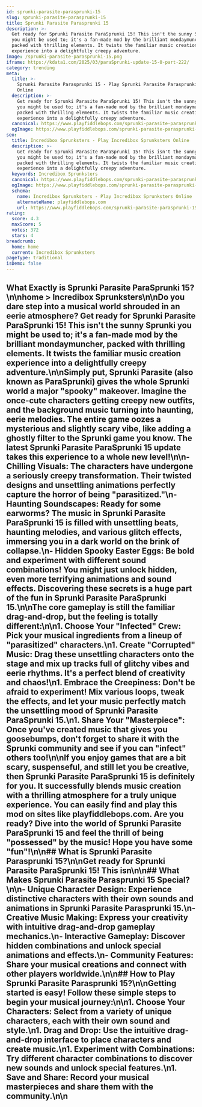 ```yaml
---
id: sprunki-parasite-parasprunki-15
slug: sprunki-parasite-parasprunki-15
title: Sprunki Parasite Parasprunki 15
description: >-
  Get ready for Sprunki Parasite ParaSprunki 15! This isn't the sunny Sprunki
  you might be used to; it's a fan-made mod by the brilliant mondaymuncher,
  packed with thrilling elements. It twists the familiar music creation
  experience into a delightfully creepy adventure.
image: /sprunki-parasite-parasprunki-15.png
iframe: https://kdata1.com/2025/03/paraSprunki-update-15-0-part-222/
category: trending
meta:
  title: >-
    Sprunki Parasite Parasprunki 15 - Play Sprunki Parasite Parasprunki 15
    Online
  description: >-
    Get ready for Sprunki Parasite ParaSprunki 15! This isn't the sunny Sprunki
    you might be used to; it's a fan-made mod by the brilliant mondaymuncher,
    packed with thrilling elements. It twists the familiar music creation
    experience into a delightfully creepy adventure.
  canonical: https://www.playfiddlebops.com/sprunki-parasite-parasprunki-15/
  ogImage: https://www.playfiddlebops.com/sprunki-parasite-parasprunki-15.png
seo:
  title: Incredibox Sprunksters - Play Incredibox Sprunksters Online
  description: >-
    Get ready for Sprunki Parasite ParaSprunki 15! This isn't the sunny Sprunki
    you might be used to; it's a fan-made mod by the brilliant mondaymuncher,
    packed with thrilling elements. It twists the familiar music creation
    experience into a delightfully creepy adventure.
  keywords: Incredibox Sprunksters
  canonical: https://www.playfiddlebops.com/sprunki-parasite-parasprunki-15/
  ogImage: https://www.playfiddlebops.com/sprunki-parasite-parasprunki-15.png
  schema:
    name: Incredibox Sprunksters - Play Incredibox Sprunksters Online
    alternateName: playfiddlebops.com
    url: https://www.playfiddlebops.com/sprunki-parasite-parasprunki-15/
rating:
  score: 4.3
  maxScore: 5
  votes: 372
  stars: 4
breadcrumb:
  home: home
  current: Incredibox Sprunksters
pageType: traditional
isDemo: false
---
```


## What Exactly is Sprunki Parasite ParaSprunki 15?\n\nhome > Incredibox Sprunksters\n\nDo you dare step into a musical world shrouded in an eerie atmosphere? Get ready for Sprunki Parasite ParaSprunki 15! This isn't the sunny Sprunki you might be used to; it's a fan-made mod by the brilliant mondaymuncher, packed with thrilling elements. It twists the familiar music creation experience into a delightfully creepy adventure.\n\nSimply put, Sprunki Parasite (also known as ParaSprunki) gives the whole Sprunki world a major "spooky" makeover. Imagine the once-cute characters getting creepy new outfits, and the background music turning into haunting, eerie melodies. The entire game oozes a mysterious and slightly scary vibe, like adding a ghostly filter to the Sprunki game you know. The latest Sprunki Parasite ParaSprunki 15 update takes this experience to a whole new level!\n\n- **Chilling Visuals**: The characters have undergone a seriously creepy transformation. Their twisted designs and unsettling animations perfectly capture the horror of being "parasitized."\n- **Haunting Soundscapes**: Ready for some earworms? The music in Sprunki Parasite ParaSprunki 15 is filled with unsettling beats, haunting melodies, and various glitch effects, immersing you in a dark world on the brink of collapse.\n- **Hidden Spooky Easter Eggs**: Be bold and experiment with different sound combinations! You might just unlock hidden, even more terrifying animations and sound effects. Discovering these secrets is a huge part of the fun in Sprunki Parasite ParaSprunki 15.\n\nThe core gameplay is still the familiar drag-and-drop, but the feeling is totally different:\n\n1. **Choose Your "Infected" Crew**: Pick your musical ingredients from a lineup of "parasitized" characters.\n1. **Create "Corrupted" Music**: Drag these unsettling characters onto the stage and mix up tracks full of glitchy vibes and eerie rhythms. It's a perfect blend of creativity and chaos!\n1. **Embrace the Creepiness**: Don't be afraid to experiment! Mix various loops, tweak the effects, and let your music perfectly match the unsettling mood of Sprunki Parasite ParaSprunki 15.\n1. **Share Your "Masterpiece"**: Once you've created music that gives you goosebumps, don't forget to share it with the Sprunki community and see if you can "infect" others too!\n\nIf you enjoy games that are a bit scary, suspenseful, and still let you be creative, then Sprunki Parasite ParaSprunki 15 is definitely for you. It successfully blends music creation with a thrilling atmosphere for a truly unique experience. You can easily find and play this mod on sites like playfiddlebops.com. Are you ready? Dive into the world of Sprunki Parasite ParaSprunki 15 and feel the thrill of being "possessed" by the music! Hope you have some "fun"!\n\n## What is Sprunki Parasite Parasprunki 15?\n\nGet ready for Sprunki Parasite ParaSprunki 15! This isn\n\n## What Makes Sprunki Parasite Parasprunki 15 Special?\n\n- **Unique Character Design**: Experience distinctive characters with their own sounds and animations in Sprunki Parasite Parasprunki 15.\n- **Creative Music Making**: Express your creativity with intuitive drag-and-drop gameplay mechanics.\n- **Interactive Gameplay**: Discover hidden combinations and unlock special animations and effects.\n- **Community Features**: Share your musical creations and connect with other players worldwide.\n\n## How to Play Sprunki Parasite Parasprunki 15?\n\nGetting started is easy! Follow these simple steps to begin your musical journey:\n\n1. **Choose Your Characters**: Select from a variety of unique characters, each with their own sound and style.\n1. **Drag and Drop**: Use the intuitive drag-and-drop interface to place characters and create music.\n1. **Experiment with Combinations**: Try different character combinations to discover new sounds and unlock special features.\n1. **Save and Share**: Record your musical masterpieces and share them with the community.\n\n